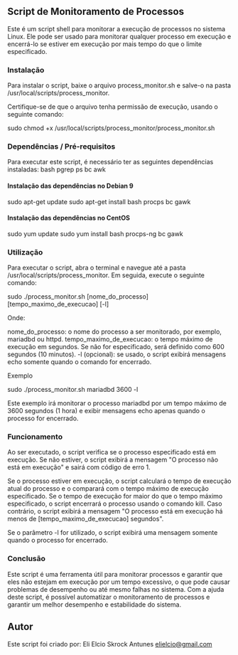 ## Script de Monitoramento de Processos
Este é um script shell para monitorar a execução de processos no sistema Linux. Ele pode ser usado para monitorar qualquer processo em execução e encerrá-lo se estiver em execução por mais tempo do que o limite especificado.

### Instalação
Para instalar o script, baixe o arquivo process_monitor.sh e salve-o na pasta /usr/local/scripts/process_monitor.

Certifique-se de que o arquivo tenha permissão de execução, usando o seguinte comando:

sudo chmod +x /usr/local/scripts/process_monitor/process_monitor.sh

### Dependências / Pré-requisitos
Para executar este script, é necessário ter as seguintes dependências instaladas:
bash
pgrep
ps
bc
awk

#### Instalação das dependências no Debian 9
sudo apt-get update
sudo apt-get install bash procps bc gawk

#### Instalação das dependências no CentOS
sudo yum update
sudo yum install bash procps-ng bc gawk

### Utilização
Para executar o script, abra o terminal e navegue até a pasta /usr/local/scripts/process_monitor. Em seguida, execute o seguinte comando:

sudo ./process_monitor.sh [nome_do_processo] [tempo_maximo_de_execucao] [-l]

Onde:

nome_do_processo: o nome do processo a ser monitorado, por exemplo, mariadbd ou httpd.
tempo_maximo_de_execucao: o tempo máximo de execução em segundos. Se não for especificado, será definido como 600 segundos (10 minutos).
-l (opcional): se usado, o script exibirá mensagens echo somente quando o comando for encerrado.

Exemplo

sudo ./process_monitor.sh mariadbd 3600 -l

Este exemplo irá monitorar o processo mariadbd por um tempo máximo de 3600 segundos (1 hora) e exibir mensagens echo apenas quando o processo for encerrado.

### Funcionamento
Ao ser executado, o script verifica se o processo especificado está em execução. Se não estiver, o script exibirá a mensagem "O processo não está em execução" e sairá com código de erro 1.

Se o processo estiver em execução, o script calculará o tempo de execução atual do processo e o comparará com o tempo máximo de execução especificado. Se o tempo de execução for maior do que o tempo máximo especificado, o script encerrará o processo usando o comando kill. Caso contrário, o script exibirá a mensagem "O processo está em execução há menos de [tempo_maximo_de_execucao] segundos".

Se o parâmetro -l for utilizado, o script exibirá uma mensagem somente quando o processo for encerrado.

### Conclusão
Este script é uma ferramenta útil para monitorar processos e garantir que eles não estejam em execução por um tempo excessivo, o que pode causar problemas de desempenho ou até mesmo falhas no sistema. Com a ajuda deste script, é possível automatizar o monitoramento de processos e garantir um melhor desempenho e estabilidade do sistema.

## Autor
Este script foi criado por:
Eli Elcio Skrock Antunes
elielcio@gmail.com

